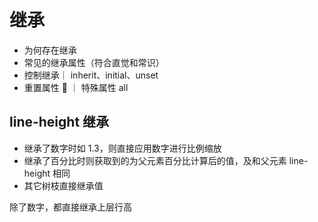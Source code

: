 # 继承

-   为何存在继承
-   常见的继承属性（符合直觉和常识）
-   控制继承｜ inherit、initial、unset
-   重置属性 🧐 ｜ 特殊属性 all

## line-height 继承

-   继承了数字时如 1.3，则直接应用数字进行比例缩放
-   继承了百分比时则获取到的为父元素百分比计算后的值，及和父元素 line-height 相同
-   其它树枝直接继承值

除了数字，都直接继承上层行高

